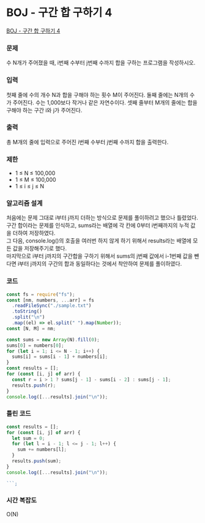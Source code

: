 # BOJ - 구간 합 구하기 4

[BOJ - 구간 합 구하기 4](https://www.acmicpc.net/problem/11659)

### 문제

수 N개가 주어졌을 때, i번째 수부터 j번째 수까지 합을 구하는 프로그램을 작성하시오.

### 입력

첫째 줄에 수의 개수 N과 합을 구해야 하는 횟수 M이 주어진다. 둘째 줄에는 N개의 수가 주어진다. 수는 1,000보다 작거나 같은 자연수이다. 셋째 줄부터 M개의 줄에는 합을 구해야 하는 구간 i와 j가 주어진다.

### 출력

총 M개의 줄에 입력으로 주어진 i번째 수부터 j번째 수까지 합을 출력한다.

### 제한

- 1 ≤ N ≤ 100,000
- 1 ≤ M ≤ 100,000
- 1 ≤ i ≤ j ≤ N

### 알고리즘 설계

처음에는 문제 그대로 i부터 j까지 더하는 방식으로 문제를 풀이하려고 했으나 틀렸었다.  
구간 합이라는 문제를 인식하고, sums라는 배열에 각 칸에 0부터 i번째까지의 누적 값을 더하여 저장하였다.  
그 다음, console.log()의 호출을 여러번 하지 않게 하기 위해서 results라는 배열에 모든 값을 저장해주기로 했다.  
마지막으로 i부터 j까지의 구간합을 구하기 위해서 sums의 j번째 값에서 i-1번째 값을 뺀다면 i부터 j까지의 구간의 합과 동일하다는 것에서 착안하여 문제를 풀이하였다.

### 코드

```js
const fs = require("fs");
const [nm, numbers, ...arr] = fs
  .readFileSync("./sample.txt")
  .toString()
  .split("\n")
  .map((el) => el.split(" ").map(Number));
const [N, M] = nm;

const sums = new Array(N).fill(0);
sums[0] = numbers[0];
for (let i = 1; i <= N - 1; i++) {
  sums[i] = sums[i - 1] + numbers[i];
}
const results = [];
for (const [i, j] of arr) {
  const r = i > 1 ? sums[j - 1] - sums[i - 2] : sums[j - 1];
  results.push(r);
}
console.log([...results].join("\n"));
```

### 틀린 코드

````js
const results = [];
for (const [i, j] of arr) {
  let sum = 0;
  for (let l = i - 1; l <= j - 1; l++) {
    sum += numbers[l];
  }
  results.push(sum);
}
console.log([...results].join("\n"));

```;
````

### 시간 복잡도

O(N)
